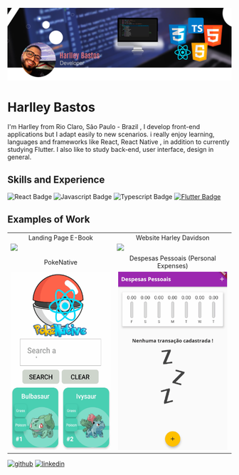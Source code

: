 ![I am GitHub Readme Generator's creator](https://github.com/harlleybastos/harlleybastos/blob/main/CoverGit.png)

# Harlley Bastos
I'm Harlley from Rio Claro, São Paulo - Brazil , I develop front-end applications but I adapt easily to new scenarios. i really enjoy learning, languages and frameworks like React, React Native , in addition to currently studying Flutter. I also like to study back-end, user interface, design in general.


## Skills and Experience
![React Badge](https://img.shields.io/badge/-React-61DBFB?style=for-the-badge&labelColor=black&logo=react&logoColor=61DBFB) ![Javascript Badge](https://img.shields.io/badge/-Javascript-F0DB4F?style=for-the-badge&labelColor=black&logo=javascript&logoColor=F0DB4F) ![Typescript Badge](https://img.shields.io/badge/-Typescript-007acc?style=for-the-badge&labelColor=black&logo=typescript&logoColor=007acc) [![Flutter Badge](https://img.shields.io/badge/-Flutter-0d47a1?style=for-the-badge&labelColor=black&logo=flutter&logoColor=61DBFB)](#)




## Examples of Work
<table>
  <tr align="center">
    <td align="center">Landing Page E-Book</td>
     <td>Website Harley Davidson</td>
  </tr>
  <tr>
    <td><a href="https://github.com/harlleybastos/ebook-lading_page-seller" target="_blank">
<img src="https://github.com/harlleybastos/ebook-lading_page-seller/blob/master/src/assets/img/gifEbook.gif" width="456">
</a></td>
    <td><a href="https://github.com/harlleybastos/website-HarlleyDavidson" target="_blank">
<img src="https://github.com/harlleybastos/website-HarlleyDavidson/blob/main/res/img/gifWebsite.gif" width="456">
</a></td>
  </a></tr>
  
  
   <tr align="center">
    <td>PokeNative</td>
     <td>Despesas Pessoais (Personal Expenses)</td>
  </tr>
  <tr align="center">
    <td><a href="https://github.com/harlleybastos/poke-native"><img src="https://github.com/harlleybastos/poke-native/blob/main/src/image/gifApp.gif" height=400> </a></td>
 
  <td><a href="https://github.com/harlleybastos/despesas-pessoais"><img src="https://github.com/harlleybastos/despesas-pessoais/blob/master/assets/images/despesaspessoais.gif" height=400></a></td>
  
  
 </table>

[<img src='https://cdn.jsdelivr.net/npm/simple-icons@3.0.1/icons/github.svg' alt='github' height='40'>](https://github.com/harlleybastos)  [<img src='https://cdn.jsdelivr.net/npm/simple-icons@3.0.1/icons/linkedin.svg' alt='linkedin' height='40'>](https://www.linkedin.com/in/harlley-bastos/)  

